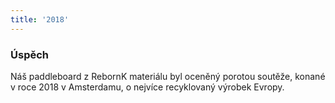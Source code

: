 ```yaml
---
title: '2018'
---
```


### Úspěch
Náš paddleboard z RebornK materiálu byl oceněný porotou soutěže, konané v roce 2018 v Amsterdamu, o nejvíce recyklovaný výrobek Evropy.